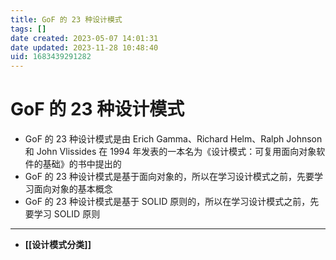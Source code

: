 ```yaml
---
title: GoF 的 23 种设计模式
tags: []
date created: 2023-05-07 14:01:31
date updated: 2023-11-28 10:48:40
uid: 1683439291282
---
```


# GoF 的 23 种设计模式

- GoF 的 23 种设计模式是由 Erich Gamma、Richard Helm、Ralph Johnson 和 John Vlissides 在 1994 年发表的一本名为《设计模式：可复用面向对象软件的基础》的书中提出的
- GoF 的 23 种设计模式是基于面向对象的，所以在学习设计模式之前，先要学习面向对象的基本概念
- GoF 的 23 种设计模式是基于 SOLID 原则的，所以在学习设计模式之前，先要学习 SOLID 原则
---

- **[[设计模式分类]]**
